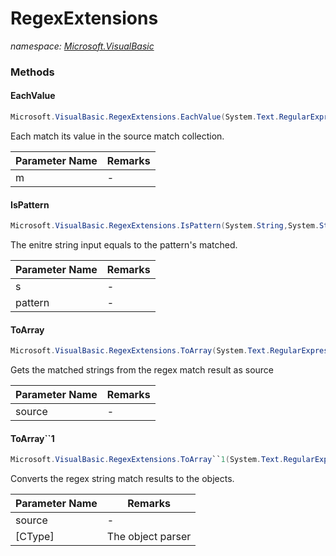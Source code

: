 ﻿# RegexExtensions
_namespace: <a href="#" onClick="load('/docs/Microsoft.VisualBasic/index.md')">Microsoft.VisualBasic</a>_





### Methods

#### EachValue
```csharp
Microsoft.VisualBasic.RegexExtensions.EachValue(System.Text.RegularExpressions.MatchCollection)
```
Each match its value in the source match collection.

|Parameter Name|Remarks|
|--------------|-------|
|m|-|


#### IsPattern
```csharp
Microsoft.VisualBasic.RegexExtensions.IsPattern(System.String,System.String,System.Text.RegularExpressions.RegexOptions)
```
The enitre string input equals to the pattern's matched.

|Parameter Name|Remarks|
|--------------|-------|
|s|-|
|pattern|-|


#### ToArray
```csharp
Microsoft.VisualBasic.RegexExtensions.ToArray(System.Text.RegularExpressions.MatchCollection)
```
Gets the matched strings from the regex match result as source

|Parameter Name|Remarks|
|--------------|-------|
|source|-|


#### ToArray``1
```csharp
Microsoft.VisualBasic.RegexExtensions.ToArray``1(System.Text.RegularExpressions.MatchCollection,System.Func{System.String,``0})
```
Converts the regex string match results to the objects.

|Parameter Name|Remarks|
|--------------|-------|
|source|-|
|[CType]|The object parser|



